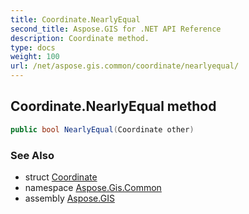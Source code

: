 ```yaml
---
title: Coordinate.NearlyEqual
second_title: Aspose.GIS for .NET API Reference
description: Coordinate method. 
type: docs
weight: 100
url: /net/aspose.gis.common/coordinate/nearlyequal/
---
```

## Coordinate.NearlyEqual method

```csharp
public bool NearlyEqual(Coordinate other)
```

### See Also

* struct [Coordinate](../)
* namespace [Aspose.Gis.Common](../../coordinate/)
* assembly [Aspose.GIS](../../../)


